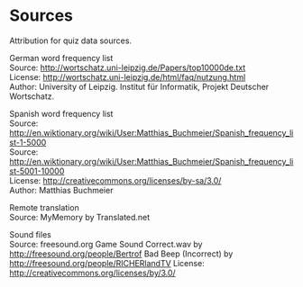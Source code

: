 Sources
=======

Attribution for quiz data sources.

German word frequency list <br/>
Source: http://wortschatz.uni-leipzig.de/Papers/top10000de.txt <br/>
License: http://wortschatz.uni-leipzig.de/html/faq/nutzung.html <br/>
Author: University of Leipzig. Institut für Informatik, Projekt Deutscher Wortschatz. <br/>

Spanish word frequency list <br/>
Source: http://en.wiktionary.org/wiki/User:Matthias_Buchmeier/Spanish_frequency_list-1-5000 <br/>
Source: http://en.wiktionary.org/wiki/User:Matthias_Buchmeier/Spanish_frequency_list-5001-10000 <br/>
License: http://creativecommons.org/licenses/by-sa/3.0/ <br/>
Author: Matthias Buchmeier

Remote translation <br/>
Source: MyMemory by Translated.net

Sound files <br/>
Source: freesound.org
  Game Sound Correct.wav by http://freesound.org/people/Bertrof
  Bad Beep (Incorrect) by http://freesound.org/people/RICHERlandTV
License: http://creativecommons.org/licenses/by/3.0/



